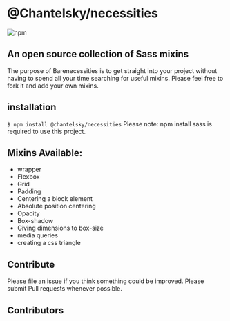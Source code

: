# @Chantelsky/necessities
![npm](https://img.shields.io/npm/v/@chantelsky/necessities)

## An open source collection of Sass mixins

The purpose of Barenecessities is to get straight into your project without having to spend all your time searching for useful mixins.
Please feel free to fork it and add your own mixins.

## installation

`$ npm install @chantelsky/necessities`
Please note: npm install sass is required to use this project.

## Mixins Available:

- wrapper
- Flexbox
- Grid
- Padding
- Centering a block element
- Absolute position centering
- Opacity
- Box-shadow
- Giving dimensions to box-size
- media queries
- creating a css triangle

## Contribute

Please file an issue if you think something could be improved. Please submit Pull requests whenever possible.

## Contributors
